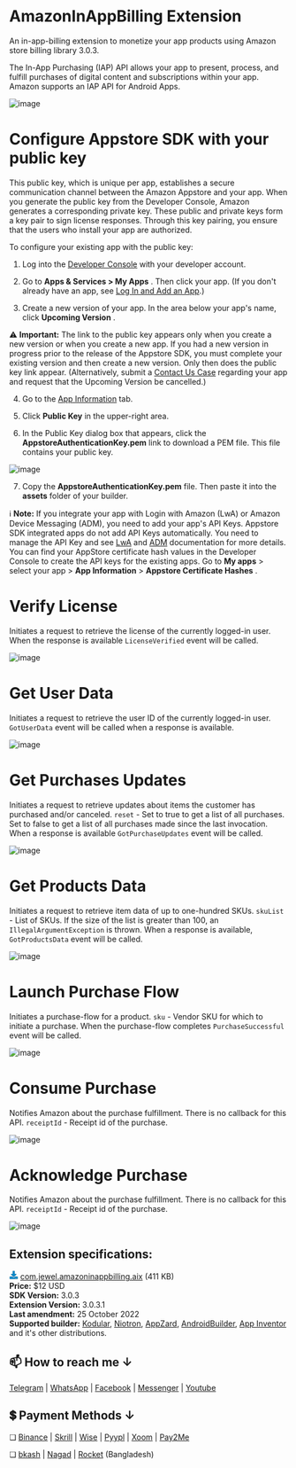 # AmazonInAppBilling Extension
An in-app-billing extension to monetize your app products using Amazon store billing library 3.0.3.

The In-App Purchasing (IAP) API allows your app to present, process, and fulfill purchases of digital content and subscriptions within your app. Amazon supports an IAP API for Android Apps.

![image](https://user-images.githubusercontent.com/75406851/197813008-513e7724-492a-4777-86c0-7da643b5e4e1.png)

# Configure Appstore SDK with your public key
This public key, which is unique per app, establishes a secure communication channel between the Amazon Appstore and your app. When you generate the public key from the Developer Console, Amazon generates a corresponding private key. These public and private keys form a key pair to sign license responses. Through this key pairing, you ensure that the users who install your app are authorized.

To configure your existing app with the public key:

1. Log into the [Developer Console](https://developer.amazon.com/) with your developer account.

2. Go to **Apps & Services > My Apps** . Then click your app. (If you don't already have an app, see [Log In and Add an App](https://developer.amazon.com/docs/app-submission/publish-app-login-and-add-app.html).)

3. Create a new version of your app. In the area below your app's name, click **Upcoming Version** .

:warning: **Important:** The link to the public key appears only when you create a new version or when you create a new app. 
If you had a new version in progress prior to the release of the Appstore SDK, 
you must complete your existing version and then create a new version. 
Only then does the public key link appear. 
(Alternatively, submit a [Contact Us Case](https://developer.amazon.com/support/contact-us) regarding your app and request that the Upcoming Version be cancelled.)

4. Go to the [App Information](https://developer.amazon.com/docs/app-submission/app-information.html) tab.

5. Click **Public Key** in the upper-right area.

6. In the Public Key dialog box that appears, click the **AppstoreAuthenticationKey.pem** link to download a PEM file. This file contains your public key.

![image](https://user-images.githubusercontent.com/75406851/197813099-0edd7004-4458-4c8a-9d1e-6fe5a065ce55.png)

7. Copy the **AppstoreAuthenticationKey.pem** file. Then paste it into the **assets** folder of your builder.

:information_source: **Note:** If you integrate your app with Login with Amazon (LwA) or Amazon Device Messaging (ADM), you need to add your app's API Keys. Appstore SDK integrated apps do not add API Keys automatically. You need to manage the API Key and see [LwA](https://developer.amazon.com/docs/login-with-amazon/register-android.html#add-android-settings) and [ADM](https://developer.amazon.com/docs/adm/obtain-credentials.html) documentation for more details. You can find your AppStore certificate hash values in the Developer Console to create the API keys for the existing apps. Go to **My apps** > select your app > **App Information** > **Appstore Certificate Hashes** .

# Verify License
Initiates a request to retrieve the license of the currently logged-in user. 
When the response is available `LicenseVerified` event will be called.

![image](https://user-images.githubusercontent.com/75406851/197815520-4a2cff03-f15c-4c41-aa42-5314727eb916.png)

# Get User Data
Initiates a request to retrieve the user ID of the currently logged-in user. 
`GotUserData` event will be called when a response is available.

![image](https://user-images.githubusercontent.com/75406851/197815557-5f66e8b2-e5ed-4eb2-939c-8e4f0bd37989.png)

# Get Purchases Updates
Initiates a request to retrieve updates about items the customer has purchased and/or canceled. 
`reset` - Set to true to get a list of all purchases. Set to false to get a list of all purchases made since the last invocation.
When a response is available `GotPurchaseUpdates` event will be called.

![image](https://user-images.githubusercontent.com/75406851/197815637-86c3c12b-5c0a-4936-aff6-07aa6251626b.png)

# Get Products Data
Initiates a request to retrieve item data of up to one-hundred SKUs.
`skuList` - List of SKUs. If the size of the list is greater than 100, an `IllegalArgumentException` is thrown.
When a response is available, `GotProductsData` event will be called.

![image](https://user-images.githubusercontent.com/75406851/197815713-024c9c4d-aa65-49ca-a740-c2315b387b7a.png)

# Launch Purchase Flow
Initiates a purchase-flow for a product.
`sku` - Vendor SKU for which to initiate a purchase.
When the purchase-flow completes `PurchaseSuccessful` event will be called.

![image](https://user-images.githubusercontent.com/75406851/197815747-74c8b0c7-1b78-41e9-8238-9d5336004d4b.png)

# Consume Purchase
Notifies Amazon about the purchase fulfillment. There is no callback for this API.
`receiptId` - Receipt id of the purchase.

![image](https://user-images.githubusercontent.com/75406851/197815798-252b7c46-462a-4220-ac66-6b533c1db165.png)

# Acknowledge Purchase
Notifies Amazon about the purchase fulfillment. There is no callback for this API.
`receiptId` - Receipt id of the purchase.

![image](https://user-images.githubusercontent.com/75406851/197815844-88eb5ac9-3b19-41cc-983a-615105f599be.png)

## Extension specifications:
<img src="https://github.com/jewelshkjony/UnityAds/raw/main/images/download.png"/> <a href="https://t.me/jewelshkjony/">com.jewel.amazoninappbilling.aix</a> (411 KB) \
<b>Price:</b> $12 USD\
<b>SDK Version:</b> 3.0.3\
<b>Extension Version:</b> 3.0.3.1\
<b>Last amendment:</b> 25 October 2022\
<b>Supported builder:</b> <a href="https://www.kodular.io/">Kodular</a>, <a href="https://niotron.com/">Niotron</a>, <a href="https://appzard.com/">AppZard</a>, <a href="https://androidbuilder.in/">AndroidBuilder</a>, <a href="http://ai2.appinventor.mit.edu/">App Inventor</a> and it's other distributions.

## 📫 How to reach me ↓

<a href="https://t.me/jewelshkjony" target="_blank">Telegram</a> | <a href="https://wa.me/8801775668913" target="_blank">WhatsApp</a> | <a href="https://fb.com/jewelshkjony" target="_blank">Facebook</a> | <a href="https://m.me/jewelshkjony" target="_blank">Messenger</a> | <a href="https://m.youtube.com/c/JewelShikderJony?sub_confirmation=1" target="_blank">Youtube</a>

## 💲 Payment Methods ↓

❏ <a href="https://www.binance.me/en/activity/referral-entry/CPA?fromActivityPage=true&ref=CPA_0068YL77KV" target="_blank">Binance</a> | <a href="https://www.skrill.com/en/">Skrill</a> | <a href="https://wise.com/?sourceCurrency=USD&targetCurrency=BDT&sourceAmount=20" target="_blank">Wise</a> | <a href="https://play.google.com/store/apps/details?id=com.pyypl">Pyypl</a> | <a href="https://www.xoom.com/bangladesh/send-money" target="_blank">Xoom</a> | <a href="https://play.google.com/store/apps/details?id=com.jewelshkjony.pay2me">Pay2Me</a>

❏ <a href="https://bka.sh/next?c=signup&uuid=C1CC9JVT1" target="_blank">bkash</a> | <a href="https://play.google.com/store/apps/details?id=com.konasl.nagad">Nagad</a> | <a href="https://play.google.com/store/apps/details?id=com.dbbl.mbs.apps.main">Rocket</a> (Bangladesh)

